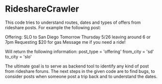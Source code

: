 # RideshareCrawler
This code tries to understand routes, dates and types of offers from rideshare posts. For example the following post:

  Offering:
  SLO to San Diego 
  Tomorrow Thursday 5/26 leaving around 6 or 7pm
  Requesting $20 for gas
  Message me if you need a ride!

Will return the following information:
  post_type = 'offering'
  from_city = 'sd'
  to_city = 'slo'

The ultimate goal is to serve as backend tool to identify any kind of post from rideshare foruns. The next steps in the given code are to find bugs, to consider posts when someone post a trip back and to understand the dates. 
